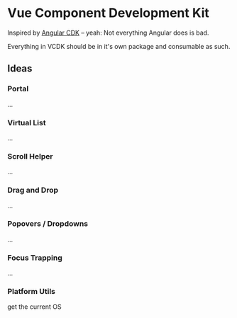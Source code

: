 # Vue Component Development Kit
Inspired by [Angular CDK](https://material.angular.io/cdk) – yeah: Not everything Angular does is bad.

Everything in VCDK should be in it's own package and consumable as such.
## Ideas

### Portal
…

### Virtual List
…

### Scroll Helper
…

### Drag and Drop
…

### Popovers / Dropdowns
…

### Focus Trapping
…

### Platform Utils
get the current OS


